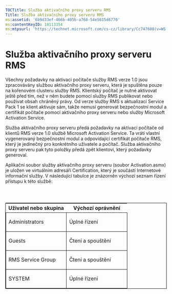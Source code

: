 ```yaml
---
TOCTitle: Služba aktivačního proxy serveru RMS
Title: Služba aktivačního proxy serveru RMS
ms:assetid: '6b9d33ef-466b-405b-a768-54e5615d6770'
ms:contentKeyID: 18113354
ms:mtpsurl: 'https://technet.microsoft.com/cs-cz/library/Cc747608(v=WS.10)'
---
```


Služba aktivačního proxy serveru RMS
====================================

Všechny požadavky na aktivaci počítače služby RMS verze 1.0 jsou zpracovávány službou aktivačního proxy serveru, která je spuštěna pouze na kořenovém clusteru služby RMS. Klientský počítač je nutné aktivovat ještě před tím, než v něm budete pomocí služby RMS publikovat nebo používat obsah chráněný právy. Od verze služby RMS s aktualizací Service Pack 1 se klient aktivuje sám, takže nemusí generovat bezpečnostní modul a certifikát počítače pomocí aktivačního proxy serveru nebo služby Microsoft Activation Service.

Služba aktivačního proxy serveru předá požadavky na aktivaci počítače od klientů RMS verze 1.0 službě Microsoft Activation Service. Ta vrátí vlastní vygenerovaný bezpečnostní modul a odpovídající certifikát počítače RMS, který je jedinečný pro konkrétního uživatele a počítač. Služba aktivačního proxy serveru pak tyto položky předá zpět klientovi, který požadavky generoval.

Aplikační soubor služby aktivačního proxy serveru (soubor Activation.asmx) je uložen ve virtuálním adresáři Certification, který je součástí Internetové informační služby. V následující tabulce je znázorněn výchozí seznam řízení přístupu k této službě:

###  

<p> </p>
<table style="border:1px solid black;">
<colgroup>
<col width="50%" />
<col width="50%" />
</colgroup>
<thead>
<tr class="header">
<th>Uživatel nebo skupina</th>
<th>Výchozí oprávnění</th>
</tr>
</thead>
<tbody>
<tr class="odd">
<td style="border:1px solid black;"><p>Administrators</p></td>
<td style="border:1px solid black;"><p>Úplné řízení</p></td>
</tr>  
<tr class="even">
<td style="border:1px solid black;"><p>Guests</p></td>
<td style="border:1px solid black;"><p>Čtení a spouštění</p></td>
</tr>  
<tr class="odd">
<td style="border:1px solid black;"><p>RMS Service Group</p></td>
<td style="border:1px solid black;"><p>Čtení a spouštění</p></td>
</tr>  
<tr class="even">
<td style="border:1px solid black;"><p>SYSTEM</p></td>
<td style="border:1px solid black;"><p>Úplné řízení</p></td>
</tr>  
</tbody>  
</table>
